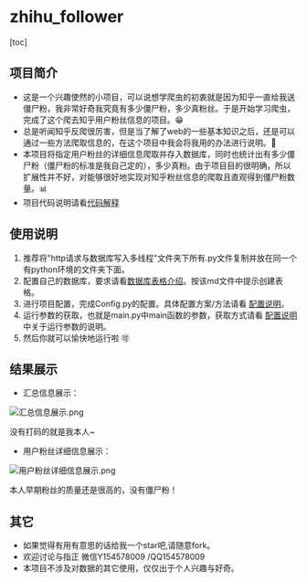 # zhihu_follower
[toc]

## 项目简介

* 这是一个兴趣使然的小项目，可以说想学爬虫的初衷就是因为知乎一直给我送僵尸粉，我非常好奇我究竟有多少僵尸粉，多少真粉丝。于是开始学习爬虫，完成了这个爬去知乎用户粉丝信息的项目。😁
* 总是听闻知乎反爬很厉害，但是当了解了web的一些基本知识之后，还是可以通过一些方法爬取信息的，在这个项目中我会将我用的办法进行说明。🎃
* 本项目将指定用户粉丝的详细信息爬取并存入数据库，同时也统计出有多少僵尸粉（僵尸粉的标准是我自己定的），多少真粉。由于项目目的很明确，所以扩展性并不好，对能够很好地实现对知乎粉丝信息的爬取且直观得到僵尸粉数量。📊
* 项目代码说明请看[代码解释](https://github.com/ustcyyw/zhihu_follower/blob/master/%E4%BB%A3%E7%A0%81%E8%A7%A3%E9%87%8A.md)

## 使用说明

1. 推荐将"http请求与数据库写入多线程"文件夹下所有.py文件复制并放在同一个有python环境的文件夹下面。
2. 配置自己的数据库，要求请看[数据库表格介绍]([https://github.com/ustcyyw/zhihu_follower/blob/master/%E6%95%B0%E6%8D%AE%E5%BA%93%E8%A1%A8%E6%A0%BC%E8%AF%B4%E6%98%8E/%E6%95%B0%E6%8D%AE%E5%BA%93%E8%A1%A8%E6%A0%BC%E4%BB%8B%E7%BB%8D.md](https://github.com/ustcyyw/zhihu_follower/blob/master/数据库表格说明/数据库表格介绍.md))。按该md文件中提示创建表格。
3. 进行项目配置，完成Config.py的配置。具体配置方案/方法请看 [配置说明](https://github.com/ustcyyw/zhihu_follower/blob/master/%E9%85%8D%E7%BD%AE%E8%AF%B4%E6%98%8E.md)。
4. 运行参数的获取，也就是main.py中main函数的参数，获取方式请看 [配置说明](https://github.com/ustcyyw/zhihu_follower/blob/master/%E9%85%8D%E7%BD%AE%E8%AF%B4%E6%98%8E.md)中关于运行参数的说明。
5. 然后你就可以愉快地运行啦 🉑

## 结果展示

* 汇总信息展示：

![汇总信息展示.png](https://github.com/ustcyyw/zhihu_follower/blob/master/%E6%96%87%E6%A1%A3%E8%BE%85%E5%8A%A9%E5%9B%BE%E7%89%87/%E6%B1%87%E6%80%BB%E4%BF%A1%E6%81%AF%E5%B1%95%E7%A4%BA.png?raw=true)

没有打码的就是我本人~

* 用户粉丝详细信息展示：

![用户粉丝详细信息展示.png](https://github.com/ustcyyw/zhihu_follower/blob/master/%E6%96%87%E6%A1%A3%E8%BE%85%E5%8A%A9%E5%9B%BE%E7%89%87/%E7%94%A8%E6%88%B7%E7%B2%89%E4%B8%9D%E8%AF%A6%E7%BB%86%E4%BF%A1%E6%81%AF%E5%B1%95%E7%A4%BA.png?raw=true)

本人早期粉丝的质量还是很高的，没有僵尸粉！

## 其它

* 如果觉得有用有意思的话给我一个star吧,请随意fork。
* 欢迎讨论与指正 微信Y154578009 /QQ154578009
* 本项目不涉及对数据的其它使用，仅仅出于个人兴趣与好奇。